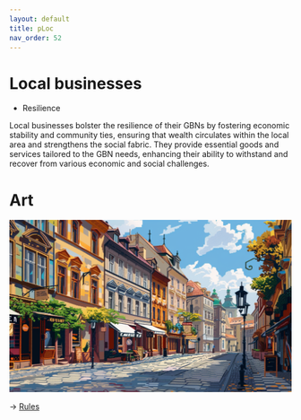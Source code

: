 ```yaml
---
layout: default
title: pLoc
nav_order: 52
---
```


# Local businesses


* Resilience

Local businesses bolster the resilience of their GBNs by fostering economic stability and community ties, ensuring that wealth circulates within the local area and strengthens the social fabric. They provide essential goods and services tailored to the GBN needs, enhancing their ability to withstand and recover from various economic and social challenges.

# Art

![](art/pLoc.png)


-> [Rules](rules.md)
